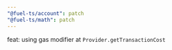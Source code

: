 ```yaml
---
"@fuel-ts/account": patch
"@fuel-ts/math": patch
---
```


feat: using gas modifier at `Provider.getTransactionCost`
